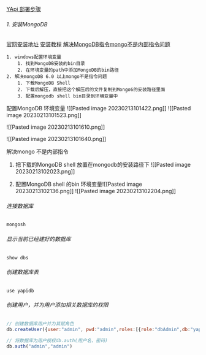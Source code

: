 [YApi 部署步骤](https://hellosean1025.github.io/yapi/devops/index.html)

###### 1. 安装MongoDB
[官网安装地址](https://www.mongodb.com/try/download/community)
[安装教程](http://c.biancheng.net/mongodb2/install-on-windows.html)
[解决MongoDB指令mongo不是内部指令问题](https://blog.csdn.net/weixin_51293984/article/details/128076353?spm=1001.2101.3001.6661.1&utm_medium=distribute.pc_relevant_t0.none-task-blog-2%7Edefault%7ECTRLIST%7ERate-1-128076353-blog-127907658.pc_relevant_multi_platform_whitelistv3&depth_1-utm_source=distribute.pc_relevant_t0.none-task-blog-2%7Edefault%7ECTRLIST%7ERate-1-128076353-blog-127907658.pc_relevant_multi_platform_whitelistv3&utm_relevant_index=1)

	1. windows配置环境变量
		1. 找到MongoDB安装的bin目录
		2. 在环境变量的path中添加MongoDB的bin路径
	2. 解决mongoDB 6.0 以上mongo不是指令问题
		1. 下载MongoDB Shell
		2. 下载后解压，直接把这个解压后的文件复制到Mongo6的安装路径里面
		3. 配置mongodb shell bin目录到环境变量中

配置MongoDB 环境变量
![[Pasted image 20230213101422.png]]
![[Pasted image 20230213101523.png]]

![[Pasted image 20230213101610.png]]

![[Pasted image 20230213101640.png]]

解决mongo 不是内部指令
1. 把下载的MongoDB shell 放置在mongodb的安装路径下
![[Pasted image 20230213102023.png]]

1. 配置MongoDB shell 的bin 环境变量![[Pasted image 20230213102136.png]]
![[Pasted image 20230213102204.png]]

###### 连接数据库
`mongosh`

###### 显示当前已经建好的数据库
`show dbs`

###### 创建数据库表
`use yapidb`

###### 创建用户，并为用户添加相关数据库的权限

```js
// 创建数据库用户并为其赋角色
db.createUser({user:"admin", pwd:"admin",roles:[{role:"dbAdmin",db:"yapidb"}]})

// 将数据库为用户授权db.auth(用户名，密码)
db.auth("admin","admin")
```

